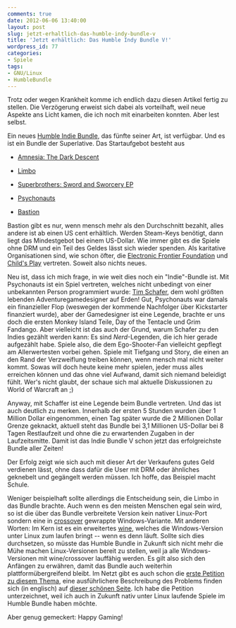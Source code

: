 ```yaml
---
comments: true
date: 2012-06-06 13:40:00
layout: post
slug: jetzt-erhaltlich-das-humble-indy-bundle-v
title: 'Jetzt erhältlich: Das Humble Indy Bundle V!'
wordpress_id: 77
categories:
- Spiele
tags:
- GNU/Linux
- HumbleBundle
---
```


Trotz oder wegen Krankheit komme ich endlich dazu diesen Artikel fertig zu stellen. Die Verzögerung erweist sich dabei als vorteilhaft, weil neue Aspekte ans Licht kamen, die ich noch mit einarbeiten konnten. Aber lest selbst.

Ein neues [Humble Indie Bundle](http://humblebundle.com/), das fünfte seiner Art, ist verfügbar. Und es ist ein Bundle der Superlative. Das Startaufgebot besteht aus



	
  * [Amnesia: The Dark Descent](http://amnesiagame.com/#main)

	
  * [Limbo](http://limbogame.org/)

	
  * [Superbrothers: Sword and Sworcery EP](http://www.swordandsworcery.com/)

	
  * [Psychonauts](http://www.psychonauts.com/)

	
  * [Bastion](http://supergiantgames.com/?page_id=242)




Bastion gibt es nur, wenn mensch mehr als den Durchschnitt bezahlt, alles andere ist ab einen US cent erhältlich. Werden Steam-Keys benötigt, dann liegt das Mindestgebot bei einem US-Dollar. Wie immer gibt es die Spiele ohne DRM und ein Teil des Geldes lässt sich wieder spenden. Als karitative Organisationen sind, wie schon öfter, die [Electronic Frontier Foundation](http://eff.org/) und [Child's Play](http://www.childsplaycharity.org/) vertreten. Soweit also nichts neues.







Neu ist, dass ich mich frage, in wie weit dies noch ein "Indie"-Bundle ist. Mit Psychonauts ist ein Spiel vertreten, welches nicht unbedingt von einer unbekannten Person programmiert wurde: [Tim Schafer](http://de.wikipedia.org/wiki/Tim_Schafer), dem wohl größten lebenden Adventuregamedesigner auf Erden! Gut, Psychonauts war damals ein finanzieller Flop (weswegen der kommende Nachfolger über Kickstarter finanziert wurde), aber der Gamedesigner ist eine Legende, brachte er uns doch die ersten Monkey Island Teile, Day of the Tentacle und Grim Fandango. Aber vielleicht ist das auch der Grund, warum Schafer zu den Indies gezählt werden kann: Es sind _Nerd_-Legenden, die ich hier gerade aufgezählt habe. Spiele also, die dem Ego-Shooter-Fan vielleicht gepflegt am Allerwertesten vorbei gehen. Spiele mit Tiefgang und Story, die einen an den Rand der Verzweiflung treiben können, wenn mensch mal nicht weiter kommt. Sowas will doch heute keine mehr spielen, jeder muss alles erreichen können und das ohne viel Aufwand, damit sich niemand beleidigt fühlt. Wer's nicht glaubt, der schaue sich mal aktuelle Diskussionen zu World of Warcraft an ;)







Anyway, mit Schaffer ist eine Legende beim Bundle vertreten. Und das ist auch deutlich zu merken. Innerhalb der ersten 5 Stunden wurden über 1 Million Dollar eingenommen, einen Tag später wurde die 2 Millionen Dollar Grenze geknackt, aktuell steht das Bundle bei 3,1 Millionen US-Dollar bei 8 Tagen Restlaufzeit und ohne die zu erwartenden Zugaben in der Laufzeitsmitte. Damit ist das Indie Bundle V schon jetzt das erfolgreichste Bundle aller Zeiten!







Der Erfolg zeigt wie sich auch mit dieser Art der Verkaufens gutes Geld verdienen lässt, ohne dass dafür die User mit DRM oder ähnliches geknebelt und gegängelt werden müssen. Ich hoffe, das Beispiel macht Schule.







Weniger beispielhaft sollte allerdings die Entscheidung sein, die Limbo in das Bundle brachte. Auch wenn es den meisten Menschen egal sein wird, so ist die über das Bundle verbreitete Version kein nativer Linux-Port sondern eine in [crossover](http://de.wikipedia.org/wiki/CrossOver) gewrappte Windows-Variante. Mit anderen Worten: Im Kern ist es ein erweitertes [wine](http://de.wikipedia.org/wiki/Wine), welches die Windows-Version unter Linux zum laufen bringt -- wenn es denn läuft. Sollte sich dies durchsetzen, so müsste das Humble Bundle in Zukunft sich nicht mehr die Mühe machen Linux-Versionen bereit zu stellen, weil ja alle Windows-Versionen mit wine/crossover lauffähig werden. Es gilt also sich den Anfängen zu erwähren, damit das Bundle auch weiterhin plattformübergreifend bleibt. Im Netzt gibt es auch schon die [erste Petition zu diesem Thema](http://www.ipetitions.com/petition/hib-native/), eine ausführlichere Beschreibung des Problems finden sich (in englisch) auf [dieser schönen Seite](http://zcint.co.uk/article/limbo-on-linux-incites-humble-bundle-petition). Ich habe die Petition unterzeichnet, weil ich auch in Zukunft nativ unter Linux laufende Spiele im Humble Bundle haben möchte.







Aber genug gemeckert: Happy Gaming!
